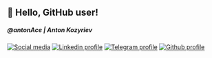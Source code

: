 ## 👋 Hello, GitHub user!

##### @antonAce | Anton Kozyriev

[![Social media](https://img.shields.io/badge/Find%20me-on%20social%20media-blue)](https://github.com/antonAce)
[![Linkedin profile](https://img.shields.io/badge/-LinkedIn-blue?style=informational&logo=Linkedin&logoColor=white&link=https://www.linkedin.com/in/anton-kozyriev-66b272166/)](https://www.linkedin.com/in/anton-kozyriev-66b272166/)
[![Telegram profile](https://img.shields.io/badge/-Telegram-blue?style=informational&logo=Telegram&logoColor=white&link=https://t.me/anton_on_github_bot/)](https://t.me/anton_on_github_bot/)
[![Github profile](https://img.shields.io/github/followers/antonAce?style=social)](https://github.com/antonAce?tab=followers)
